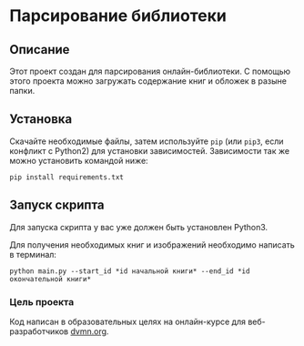 # Парсирование библиотеки


## Описание
Этот проект создан для парсирования онлайн-библиотеки. С помощью этого проекта можно загружать содержание книг и обложек в разыне папки. 

## Установка

Скачайте необходимые файлы, затем используйте ```pip``` (или ```pip3```, если конфликт с Python2) для установки зависимостей. Зависимости так же можно установить командой ниже:



```
pip install requirements.txt
```
## Запуск скрипта

Для запуска скрипта у вас уже должен быть установлен Python3.

Для получения необходимых книг и изображений необходимо написать в терминал:

```
python main.py --start_id *id начальной книги* --end_id *id окончательной книги*
```

### Цель проекта

Код написан в образовательных целях на онлайн-курсе для веб-разработчиков [dvmn.org](https://dvmn.org/).